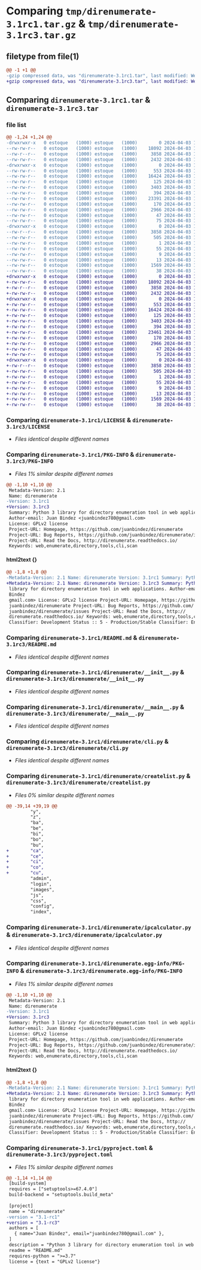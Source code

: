 # Comparing `tmp/direnumerate-3.1rc1.tar.gz` & `tmp/direnumerate-3.1rc3.tar.gz`

## filetype from file(1)

```diff
@@ -1 +1 @@
-gzip compressed data, was "direnumerate-3.1rc1.tar", last modified: Wed Apr  3 12:30:10 2024, max compression
+gzip compressed data, was "direnumerate-3.1rc3.tar", last modified: Wed Apr  3 12:49:51 2024, max compression
```

## Comparing `direnumerate-3.1rc1.tar` & `direnumerate-3.1rc3.tar`

### file list

```diff
@@ -1,24 +1,24 @@
-drwxrwxr-x   0 estoque   (1000) estoque   (1000)        0 2024-04-03 12:30:10.933628 direnumerate-3.1rc1/
--rw-rw-r--   0 estoque   (1000) estoque   (1000)    18092 2024-04-03 12:22:29.000000 direnumerate-3.1rc1/LICENSE
--rw-r--r--   0 estoque   (1000) estoque   (1000)     3858 2024-04-03 12:30:10.933628 direnumerate-3.1rc1/PKG-INFO
--rw-rw-r--   0 estoque   (1000) estoque   (1000)     2432 2024-04-03 12:22:29.000000 direnumerate-3.1rc1/README.md
-drwxrwxr-x   0 estoque   (1000) estoque   (1000)        0 2024-04-03 12:30:10.929628 direnumerate-3.1rc1/direnumerate/
--rw-rw-r--   0 estoque   (1000) estoque   (1000)      553 2024-04-03 12:22:29.000000 direnumerate-3.1rc1/direnumerate/__init__.py
--rw-rw-r--   0 estoque   (1000) estoque   (1000)    16424 2024-04-03 12:22:29.000000 direnumerate-3.1rc1/direnumerate/__main__.py
--rw-rw-r--   0 estoque   (1000) estoque   (1000)      125 2024-04-03 12:22:29.000000 direnumerate-3.1rc1/direnumerate/banner.py
--rw-rw-r--   0 estoque   (1000) estoque   (1000)     3403 2024-04-03 12:22:29.000000 direnumerate-3.1rc1/direnumerate/cli.py
--rw-rw-r--   0 estoque   (1000) estoque   (1000)      394 2024-04-03 12:22:29.000000 direnumerate-3.1rc1/direnumerate/colors.py
--rw-rw-r--   0 estoque   (1000) estoque   (1000)    23391 2024-04-03 12:26:51.000000 direnumerate-3.1rc1/direnumerate/createlist.py
--rw-rw-r--   0 estoque   (1000) estoque   (1000)      170 2024-04-03 12:22:29.000000 direnumerate-3.1rc1/direnumerate/getinfo.py
--rw-rw-r--   0 estoque   (1000) estoque   (1000)     2966 2024-04-03 12:22:29.000000 direnumerate-3.1rc1/direnumerate/ipcalculator.py
--rw-rw-r--   0 estoque   (1000) estoque   (1000)       47 2024-04-03 12:22:29.000000 direnumerate-3.1rc1/direnumerate/list_urls_accounts.py
--rw-rw-r--   0 estoque   (1000) estoque   (1000)       75 2024-04-03 12:24:12.000000 direnumerate-3.1rc1/direnumerate/version.py
-drwxrwxr-x   0 estoque   (1000) estoque   (1000)        0 2024-04-03 12:30:10.933628 direnumerate-3.1rc1/direnumerate.egg-info/
--rw-r--r--   0 estoque   (1000) estoque   (1000)     3858 2024-04-03 12:30:10.000000 direnumerate-3.1rc1/direnumerate.egg-info/PKG-INFO
--rw-rw-r--   0 estoque   (1000) estoque   (1000)      505 2024-04-03 12:30:10.000000 direnumerate-3.1rc1/direnumerate.egg-info/SOURCES.txt
--rw-rw-r--   0 estoque   (1000) estoque   (1000)        1 2024-04-03 12:30:10.000000 direnumerate-3.1rc1/direnumerate.egg-info/dependency_links.txt
--rw-rw-r--   0 estoque   (1000) estoque   (1000)       55 2024-04-03 12:30:10.000000 direnumerate-3.1rc1/direnumerate.egg-info/entry_points.txt
--rw-rw-r--   0 estoque   (1000) estoque   (1000)        9 2024-04-03 12:30:10.000000 direnumerate-3.1rc1/direnumerate.egg-info/requires.txt
--rw-rw-r--   0 estoque   (1000) estoque   (1000)       13 2024-04-03 12:30:10.000000 direnumerate-3.1rc1/direnumerate.egg-info/top_level.txt
--rw-rw-r--   0 estoque   (1000) estoque   (1000)     1569 2024-04-03 12:23:44.000000 direnumerate-3.1rc1/pyproject.toml
--rw-rw-r--   0 estoque   (1000) estoque   (1000)       38 2024-04-03 12:30:10.933628 direnumerate-3.1rc1/setup.cfg
+drwxrwxr-x   0 estoque   (1000) estoque   (1000)        0 2024-04-03 12:49:51.912997 direnumerate-3.1rc3/
+-rw-rw-r--   0 estoque   (1000) estoque   (1000)    18092 2024-04-03 12:22:29.000000 direnumerate-3.1rc3/LICENSE
+-rw-r--r--   0 estoque   (1000) estoque   (1000)     3858 2024-04-03 12:49:51.912997 direnumerate-3.1rc3/PKG-INFO
+-rw-rw-r--   0 estoque   (1000) estoque   (1000)     2432 2024-04-03 12:22:29.000000 direnumerate-3.1rc3/README.md
+drwxrwxr-x   0 estoque   (1000) estoque   (1000)        0 2024-04-03 12:49:51.908997 direnumerate-3.1rc3/direnumerate/
+-rw-rw-r--   0 estoque   (1000) estoque   (1000)      553 2024-04-03 12:22:29.000000 direnumerate-3.1rc3/direnumerate/__init__.py
+-rw-rw-r--   0 estoque   (1000) estoque   (1000)    16424 2024-04-03 12:22:29.000000 direnumerate-3.1rc3/direnumerate/__main__.py
+-rw-rw-r--   0 estoque   (1000) estoque   (1000)      125 2024-04-03 12:22:29.000000 direnumerate-3.1rc3/direnumerate/banner.py
+-rw-rw-r--   0 estoque   (1000) estoque   (1000)     3403 2024-04-03 12:22:29.000000 direnumerate-3.1rc3/direnumerate/cli.py
+-rw-rw-r--   0 estoque   (1000) estoque   (1000)      394 2024-04-03 12:22:29.000000 direnumerate-3.1rc3/direnumerate/colors.py
+-rw-rw-r--   0 estoque   (1000) estoque   (1000)    23461 2024-04-03 12:43:11.000000 direnumerate-3.1rc3/direnumerate/createlist.py
+-rw-rw-r--   0 estoque   (1000) estoque   (1000)      170 2024-04-03 12:22:29.000000 direnumerate-3.1rc3/direnumerate/getinfo.py
+-rw-rw-r--   0 estoque   (1000) estoque   (1000)     2966 2024-04-03 12:22:29.000000 direnumerate-3.1rc3/direnumerate/ipcalculator.py
+-rw-rw-r--   0 estoque   (1000) estoque   (1000)       47 2024-04-03 12:22:29.000000 direnumerate-3.1rc3/direnumerate/list_urls_accounts.py
+-rw-rw-r--   0 estoque   (1000) estoque   (1000)       75 2024-04-03 12:48:05.000000 direnumerate-3.1rc3/direnumerate/version.py
+drwxrwxr-x   0 estoque   (1000) estoque   (1000)        0 2024-04-03 12:49:51.912997 direnumerate-3.1rc3/direnumerate.egg-info/
+-rw-r--r--   0 estoque   (1000) estoque   (1000)     3858 2024-04-03 12:49:51.000000 direnumerate-3.1rc3/direnumerate.egg-info/PKG-INFO
+-rw-rw-r--   0 estoque   (1000) estoque   (1000)      505 2024-04-03 12:49:51.000000 direnumerate-3.1rc3/direnumerate.egg-info/SOURCES.txt
+-rw-rw-r--   0 estoque   (1000) estoque   (1000)        1 2024-04-03 12:49:51.000000 direnumerate-3.1rc3/direnumerate.egg-info/dependency_links.txt
+-rw-rw-r--   0 estoque   (1000) estoque   (1000)       55 2024-04-03 12:49:51.000000 direnumerate-3.1rc3/direnumerate.egg-info/entry_points.txt
+-rw-rw-r--   0 estoque   (1000) estoque   (1000)        9 2024-04-03 12:49:51.000000 direnumerate-3.1rc3/direnumerate.egg-info/requires.txt
+-rw-rw-r--   0 estoque   (1000) estoque   (1000)       13 2024-04-03 12:49:51.000000 direnumerate-3.1rc3/direnumerate.egg-info/top_level.txt
+-rw-rw-r--   0 estoque   (1000) estoque   (1000)     1569 2024-04-03 12:47:46.000000 direnumerate-3.1rc3/pyproject.toml
+-rw-rw-r--   0 estoque   (1000) estoque   (1000)       38 2024-04-03 12:49:51.912997 direnumerate-3.1rc3/setup.cfg
```

### Comparing `direnumerate-3.1rc1/LICENSE` & `direnumerate-3.1rc3/LICENSE`

 * *Files identical despite different names*

### Comparing `direnumerate-3.1rc1/PKG-INFO` & `direnumerate-3.1rc3/PKG-INFO`

 * *Files 1% similar despite different names*

```diff
@@ -1,10 +1,10 @@
 Metadata-Version: 2.1
 Name: direnumerate
-Version: 3.1rc1
+Version: 3.1rc3
 Summary: Python 3 library for directory enumeration tool in web applications.
 Author-email: Juan Bindez <juanbindez780@gmail.com>
 License: GPLv2 license
 Project-URL: Homepage, https://github.com/juanbindez/direnumerate
 Project-URL: Bug Reports, https://github.com/juanbindez/direnumerate/issues
 Project-URL: Read the Docs, http://direnumerate.readthedocs.io/
 Keywords: web,enumerate,directory,tools,cli,scan
```

#### html2text {}

```diff
@@ -1,8 +1,8 @@
-Metadata-Version: 2.1 Name: direnumerate Version: 3.1rc1 Summary: Python 3
+Metadata-Version: 2.1 Name: direnumerate Version: 3.1rc3 Summary: Python 3
 library for directory enumeration tool in web applications. Author-email: Juan
 Bindez
 gmail.com> License: GPLv2 license Project-URL: Homepage, https://github.com/
 juanbindez/direnumerate Project-URL: Bug Reports, https://github.com/
 juanbindez/direnumerate/issues Project-URL: Read the Docs, http://
 direnumerate.readthedocs.io/ Keywords: web,enumerate,directory,tools,cli,scan
 Classifier: Development Status :: 5 - Production/Stable Classifier: Environment
```

### Comparing `direnumerate-3.1rc1/README.md` & `direnumerate-3.1rc3/README.md`

 * *Files identical despite different names*

### Comparing `direnumerate-3.1rc1/direnumerate/__init__.py` & `direnumerate-3.1rc3/direnumerate/__init__.py`

 * *Files identical despite different names*

### Comparing `direnumerate-3.1rc1/direnumerate/__main__.py` & `direnumerate-3.1rc3/direnumerate/__main__.py`

 * *Files identical despite different names*

### Comparing `direnumerate-3.1rc1/direnumerate/cli.py` & `direnumerate-3.1rc3/direnumerate/cli.py`

 * *Files identical despite different names*

### Comparing `direnumerate-3.1rc1/direnumerate/createlist.py` & `direnumerate-3.1rc3/direnumerate/createlist.py`

 * *Files 0% similar despite different names*

```diff
@@ -39,14 +39,19 @@
         "y",
         "z",
         "ba",
         "be",
         "bi",
         "bo",
         "bu",
+        "ca",
+        "ce",
+        "ci",
+        "co",
+        "cu",
         "admin",
         "login",
         "images",
         "js",
         "css",
         "config",
         "index",
```

### Comparing `direnumerate-3.1rc1/direnumerate/ipcalculator.py` & `direnumerate-3.1rc3/direnumerate/ipcalculator.py`

 * *Files identical despite different names*

### Comparing `direnumerate-3.1rc1/direnumerate.egg-info/PKG-INFO` & `direnumerate-3.1rc3/direnumerate.egg-info/PKG-INFO`

 * *Files 1% similar despite different names*

```diff
@@ -1,10 +1,10 @@
 Metadata-Version: 2.1
 Name: direnumerate
-Version: 3.1rc1
+Version: 3.1rc3
 Summary: Python 3 library for directory enumeration tool in web applications.
 Author-email: Juan Bindez <juanbindez780@gmail.com>
 License: GPLv2 license
 Project-URL: Homepage, https://github.com/juanbindez/direnumerate
 Project-URL: Bug Reports, https://github.com/juanbindez/direnumerate/issues
 Project-URL: Read the Docs, http://direnumerate.readthedocs.io/
 Keywords: web,enumerate,directory,tools,cli,scan
```

#### html2text {}

```diff
@@ -1,8 +1,8 @@
-Metadata-Version: 2.1 Name: direnumerate Version: 3.1rc1 Summary: Python 3
+Metadata-Version: 2.1 Name: direnumerate Version: 3.1rc3 Summary: Python 3
 library for directory enumeration tool in web applications. Author-email: Juan
 Bindez
 gmail.com> License: GPLv2 license Project-URL: Homepage, https://github.com/
 juanbindez/direnumerate Project-URL: Bug Reports, https://github.com/
 juanbindez/direnumerate/issues Project-URL: Read the Docs, http://
 direnumerate.readthedocs.io/ Keywords: web,enumerate,directory,tools,cli,scan
 Classifier: Development Status :: 5 - Production/Stable Classifier: Environment
```

### Comparing `direnumerate-3.1rc1/pyproject.toml` & `direnumerate-3.1rc3/pyproject.toml`

 * *Files 1% similar despite different names*

```diff
@@ -1,14 +1,14 @@
 [build-system]
 requires = ["setuptools>=67.4.0"]
 build-backend = "setuptools.build_meta"
 
 [project]
 name = "direnumerate"
-version = "3.1-rc1"
+version = "3.1-rc3"
 authors = [
   { name="Juan Bindez", email="juanbindez780@gmail.com" },
 ]
 description = "Python 3 library for directory enumeration tool in web applications."
 readme = "README.md"
 requires-python = ">=3.7"
 license = {text = "GPLv2 license"}
```

